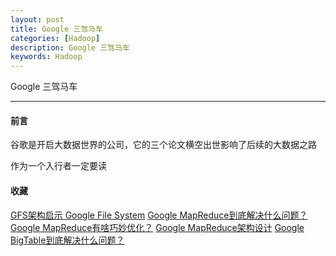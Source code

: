 ```yaml
---
layout: post
title: Google 三驾马车
categories: [Hadoop]
description: Google 三驾马车
keywords: Hadoop
---
```


Google 三驾马车

---

#### 前言

谷歌是开启大数据世界的公司，它的三个论文横空出世影响了后续的大数据之路

作为一个入行者一定要读

#### 收藏

[GFS架构启示 Google File System](https://mp.weixin.qq.com/s/eQ6BwLU9Twi_O9_99Ltviw)
[Google MapReduce到底解决什么问题？](https://mp.weixin.qq.com/s/HqJvoDbNQ9abq4vNqsRgkQ)
[Google MapReduce有啥巧妙优化？](https://mp.weixin.qq.com/s/O-9msY6FpCseo7PgMPYEqg)
[Google MapReduce架构设计](https://mp.weixin.qq.com/s/D6dc3nX_3bQc0kFiH-7shA)
[Google BigTable到底解决什么问题？](https://mp.weixin.qq.com/s/jPbnjQ3FGGh_OuFCgzQzlw)


